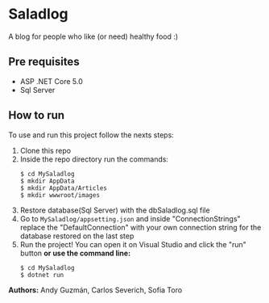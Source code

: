 # Saladlog

A blog for people who like (or need) healthy food :)  
  
## Pre requisites
* ASP .NET Core 5.0
* Sql Server  
  
## How to run
To use and run this project follow the nexts steps:
1. Clone this repo
2. Inside the repo directory run the commands:  
	```
	$ cd MySaladlog
	$ mkdir AppData
	$ mkdir AppData/Articles
	$ mkdir wwwroot/images
	```  
3. Restore database(Sql Server) with the dbSaladlog.sql file
4. Go to `MySaladlog/appsetting.json` and inside "ConnectionStrings" replace the "DefaultConnection" with your
own connection string for the database restored on the last step
4. Run the project! You can open it on Visual Studio and click the "run" button **or use the command line:**  
	```
	$ cd MySaladlog
	$ dotnet run
	```  
  
  
**Authors:** Andy Guzmán, Carlos Severich, Sofia Toro